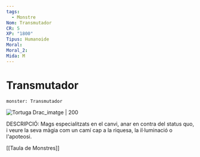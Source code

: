 ```yaml
---
tags:
  - Monstre
Nom: Transmutador
CR: 5
XP: "1800"
Tipus: Humanoide
Moral: 
Moral_2: 
Mida: M
---
```

# Transmutador

```statblock
monster: Transmutador
```

![Tortuga Drac_imatge | 200](https://static.wikia.nocookie.net/rythiae/images/5/50/Transmuter_1.png/revision/latest?cb=20141026192610)

DESCRIPCIÓ: 
Mags especialitzats en el canvi, anar en contra del status quo, i veure la seva màgia com un camí cap a la riquesa, la il·luminació o l'apoteosi.

[[Taula de Monstres]]